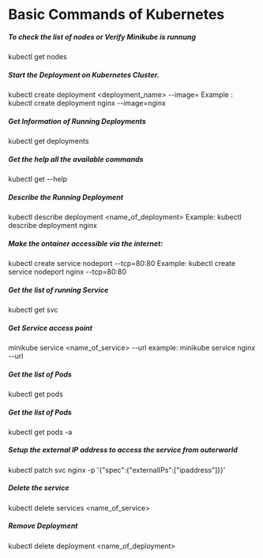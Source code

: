 

# Basic Commands of Kubernetes

##### To check the list of nodes or Verify Minikube is runnung
kubectl get nodes 

##### Start the Deployment on Kubernetes Cluster.
kubectl create deployment <deployment_name> --image=<imagename>
Example : kubectl create deployment nginx --image=nginx

##### Get Information of Running Deployments
kubectl get deployments

##### Get the help all the available commands
kubectl get --help  

##### Describe the Running Deployment
kubectl describe deployment <name_of_deployment>
Example: kubectl describe deployment nginx

##### Make the  ontainer accessible via the internet:
kubectl create service nodeport <deplymentname> --tcp=80:80
Example: kubectl create service nodeport nginx --tcp=80:80

##### Get the list of running Service 
kubectl get svc

##### Get Service access point 
minikube service <name_of_service> --url
example: minikube service nginx --url

##### Get the list of Pods 
kubectl get pods 

##### Get the list of Pods 
kubectl get pods -a

##### Setup the external IP address to access the service from outerworld
kubectl patch svc nginx -p '{"spec":{"externalIPs":["ipaddress"]}}'

##### Delete the service 
kubectl delete services <name_of_service>

##### Remove Deployment 
kubectl delete deployment <name_of_deployment>

